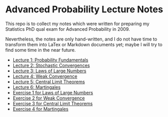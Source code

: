 # Advanced Probability Lecture Notes

This repo is to collect my notes which were written for preparing my Statistics PhD qual exam for Advanced Probability in 2009. 

Nevertheless, the notes are only hand-written, and I do not have time to transform them into LaTex or Markdown documents yet; maybe I will try to find some time in the near future.

- [Lecture 1: Probability Fundamentals](./notes/probability_ch1.pdf)
- [Lecture 2: Stochastic Convergences](./notes/probability_ch2.pdf)
- [Lecture 3: Laws of Large Numbers](./notes/probability_ch3.pdf)
- [Lecture 4: Weak Convergence](./notes/probability_ch4.pdf)
- [Lecture 5: Central Limit Theorems](./notes/probability_ch5.pdf)
- [Lecture 6: Martingales](./notes/probability_ch6.pdf)
- [Exercise 1 for Laws of Large Numbers](./notes/probability_ex_part1.pdf)
- [Exercise 2 for Weak Convergence](./notes/probability_ex_part2.pdf)
- [Exercise 3 for Central Limit Theorems](./notes/probability_ex_part3.pdf)
- [Exercise 4 for Martingales](./notes/probability_ex_part4.pdf)
